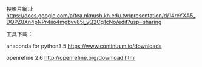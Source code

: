 
投影片網址
https://docs.google.com/a/tea.nknush.kh.edu.tw/presentation/d/14reYXA5_DQPZ8Xn4pNPr4iio4mgbvv85i_yQ2Cg1cNo/edit?usp=sharing

工具下載：

anaconda for python3.5
https://www.continuum.io/downloads

openrefine 2.6
http://openrefine.org/download.html

